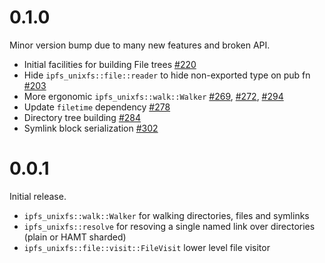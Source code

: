 # 0.1.0

Minor version bump due to many new features and broken API.

* Initial facilities for building File trees [#220]
* Hide `ipfs_unixfs::file::reader` to hide non-exported type on pub fn [#203]
* More ergonomic `ipfs_unixfs::walk::Walker` [#269], [#272], [#294]
* Update `filetime` dependency [#278]
* Directory tree building [#284]
* Symlink block serialization [#302]

[#203]: https://github.com/rs-ipfs/rust-ipfs/pull/203
[#220]: https://github.com/rs-ipfs/rust-ipfs/pull/220
[#269]: https://github.com/rs-ipfs/rust-ipfs/pull/269
[#272]: https://github.com/rs-ipfs/rust-ipfs/pull/272
[#278]: https://github.com/rs-ipfs/rust-ipfs/pull/278
[#284]: https://github.com/rs-ipfs/rust-ipfs/pull/284
[#294]: https://github.com/rs-ipfs/rust-ipfs/pull/294
[#302]: https://github.com/rs-ipfs/rust-ipfs/pull/302

# 0.0.1

Initial release.

* `ipfs_unixfs::walk::Walker` for walking directories, files and symlinks
* `ipfs_unixfs::resolve` for resoving a single named link over directories
  (plain or HAMT sharded)
* `ipfs_unixfs::file::visit::FileVisit` lower level file visitor

